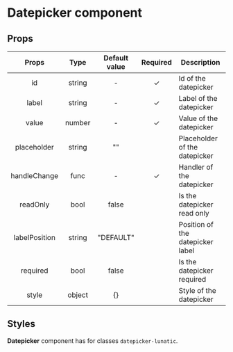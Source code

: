 # Datepicker component

## Props

|     Props     |  Type  | Default value | Required | Description                      |
| :-----------: | :----: | :-----------: | :------: | -------------------------------- |
|      id       | string |       -       |    ✓     | Id of the datepicker             |
|     label     | string |       -       |    ✓     | Label of the datepicker          |
|     value     | number |       -       |    ✓     | Value of the datepicker          |
|  placeholder  | string |      ""       |          | Placeholder of the datepicker    |
| handleChange  |  func  |       -       |    ✓     | Handler of the datepicker        |
|   readOnly    |  bool  |     false     |          | Is the datepicker read only      |
| labelPosition | string |   "DEFAULT"   |          | Position of the datepicker label |
|   required    |  bool  |     false     |          | Is the datepicker required       |
|     style     | object |      {}       |          | Style of the datepicker          |

## Styles

**Datepicker** component has for classes `datepicker-lunatic`.
